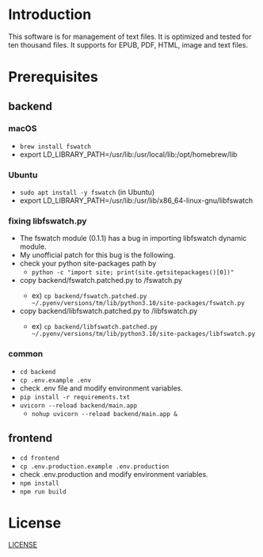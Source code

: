 # Introduction
This software is for management of text files. It is optimized and tested for ten thousand files. It supports for EPUB, PDF, HTML, image and text files.

# Prerequisites

## backend

### macOS
* `brew install fswatch`
* export LD_LIBRARY_PATH=/usr/lib:/usr/local/lib:/opt/homebrew/lib

### Ubuntu
* `sudo apt install -y fswatch` (in Ubuntu)
* export LD_LIBRARY_PATH=/usr/lib:/usr/lib/x86_64-linux-gnu/libfswatch

### fixing libfswatch.py
* The fswatch module (0.1.1) has a bug in importing libfswatch dynamic module. 
* My unofficial patch for this bug is the following.
* check your python site-packages path by 
  * `python -c "import site; print(site.getsitepackages()[0])"`
* copy backend/fswatch.patched.py to <python site-packages path>/fswatch.py
  * ex) `cp backend/fswatch.patched.py ~/.pyenv/versions/tm/lib/python3.10/site-packages/fswatch.py`
* copy backend/libfswatch.patched.py to <python site-packages path>/libfswatch.py
  * ex) `cp backend/libfswatch.patched.py ~/.pyenv/versions/tm/lib/python3.10/site-packages/libfswatch.py`

### common
* `cd backend`
* `cp .env.example .env`
* check .env file and modify environment variables.
* `pip install -r requirements.txt`
* `uvicorn --reload backend/main.app`
    * `nohup uvicorn --reload backend/main.app &`

## frontend
* `cd frontend`
* `cp .env.production.example .env.production`
* check .env.production and modify environment variables.
* `npm install`
* `npm run build`

# License
[LICENSE](LICENSE)